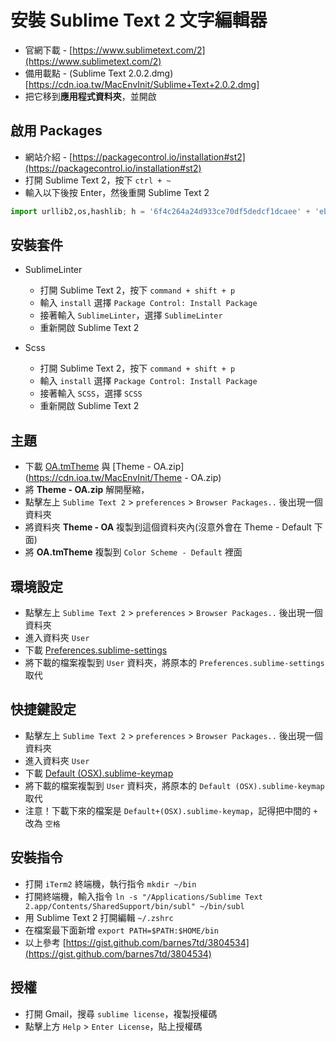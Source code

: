 # 安裝 Sublime Text 2 文字編輯器  
* 官網下載 - [https://www.sublimetext.com/2](https://www.sublimetext.com/2)
* 備用載點 - (Sublime Text 2.0.2.dmg)[https://cdn.ioa.tw/MacEnvInit/Sublime+Text+2.0.2.dmg]
* 把它移到**應用程式資料夾**，並開啟

## 啟用 Packages  
* 網站介紹 - [https://packagecontrol.io/installation#st2](https://packagecontrol.io/installation#st2)
* 打開 Sublime Text 2，按下 `ctrl + ~`
* 輸入以下後按 Enter，然後重開 Sublime Text 2

``` python
import urllib2,os,hashlib; h = '6f4c264a24d933ce70df5dedcf1dcaee' + 'ebe013ee18cced0ef93d5f746d80ef60'; pf = 'Package Control.sublime-package'; ipp = sublime.installed_packages_path(); os.makedirs( ipp ) if not os.path.exists(ipp) else None; urllib2.install_opener( urllib2.build_opener( urllib2.ProxyHandler()) ); by = urllib2.urlopen( 'http://packagecontrol.io/' + pf.replace(' ', '%20')).read(); dh = hashlib.sha256(by).hexdigest(); open( os.path.join( ipp, pf), 'wb' ).write(by) if dh == h else None; print('Error validating download (got %s instead of %s), please try manual install' % (dh, h) if dh != h else 'Please restart Sublime Text to finish installation')
```

## 安裝套件
* SublimeLinter
	* 打開 Sublime Text 2，按下 `command + shift + p`
	* 輸入 `install` 選擇 `Package Control: Install Package`
	* 接著輸入 `SublimeLinter`，選擇 `SublimeLinter`
	* 重新開啟 Sublime Text 2

* Scss
	* 打開 Sublime Text 2，按下 `command + shift + p`
	* 輸入 `install` 選擇 `Package Control: Install Package`
	* 接著輸入 `SCSS`，選擇 `SCSS`
	* 重新開啟 Sublime Text 2

## 主題
* 下載 [OA.tmTheme](https://cdn.ioa.tw/MacEnvInit/OA.tmTheme) 與 [Theme - OA.zip](https://cdn.ioa.tw/MacEnvInit/Theme - OA.zip)
* 將 **Theme - OA.zip** 解開壓縮，
* 點擊左上 `Sublime Text 2` > `preferences` > `Browser Packages..` 後出現一個資料夾
* 將資料夾 **Theme - OA** 複製到這個資料夾內(沒意外會在 Theme - Default 下面)
* 將 **OA.tmTheme** 複製到 `Color Scheme - Default` 裡面

## 環境設定
* 點擊左上 `Sublime Text 2` > `preferences` > `Browser Packages..` 後出現一個資料夾
* 進入資料夾 `User`
* 下載 [Preferences.sublime-settings](https://cdn.ioa.tw/MacEnvInit/Preferences.sublime-settings)
* 將下載的檔案複製到 `User` 資料夾，將原本的 `Preferences.sublime-settings` 取代

## 快捷鍵設定
* 點擊左上 `Sublime Text 2` > `preferences` > `Browser Packages..` 後出現一個資料夾
* 進入資料夾 `User`
* 下載 [Default (OSX).sublime-keymap](https://cdn.ioa.tw/MacEnvInit/Default+(OSX).sublime-keymap)
* 將下載的檔案複製到 `User` 資料夾，將原本的 `Default (OSX).sublime-keymap` 取代
* 注意！下載下來的檔案是 `Default+(OSX).sublime-keymap`，記得把中間的 `+` 改為 `空格`

## 安裝指令  
* 打開 `iTerm2` 終端機，執行指令 `mkdir ~/bin`
* 打開終端機，輸入指令 `ln -s "/Applications/Sublime Text 2.app/Contents/SharedSupport/bin/subl" ~/bin/subl`
* 用 Sublime Text 2 打開編輯 `~/.zshrc`
* 在檔案最下面新增 `export PATH=$PATH:$HOME/bin`
* 以上參考 [https://gist.github.com/barnes7td/3804534](https://gist.github.com/barnes7td/3804534)

## 授權
* 打開 Gmail，搜尋 `sublime license`，複製授權碼
* 點擊上方 `Help` > `Enter License`，貼上授權碼
